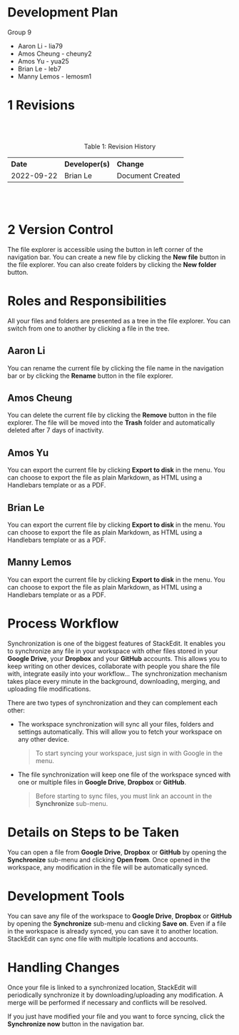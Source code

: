 # Development Plan
Group 9
 - Aaron Li - lia79
 - Amos Cheung - cheuny2
 - Amos Yu - yua25
 - Brian Le - leb7
 - Manny Lemos - lemosm1

# 1 Revisions

<div style="text-align: center;"> 
    <br><br>
    <p id="Revision_History">
        Table 1: Revision History
        <table style="width: 100%; text-align: left;">
            <tr>
                <th>Date</th>
                <th>Developer(s)</th>
                <th>Change</th>
            </tr>
            <tr>
                <td>2022-09-22</th>
                <td>Brian Le</th>
                <td>Document Created</th>
            </tr>
        </table>
    </p>
    <br><br>
</div>

# 2 Version Control

The file explorer is accessible using the button in left corner of the navigation bar. You can create a new file by clicking the **New file** button in the file explorer. You can also create folders by clicking the **New folder** button.

# Roles and Responsibilities

All your files and folders are presented as a tree in the file explorer. You can switch from one to another by clicking a file in the tree.

## Aaron Li

You can rename the current file by clicking the file name in the navigation bar or by clicking the **Rename** button in the file explorer.

## Amos Cheung

You can delete the current file by clicking the **Remove** button in the file explorer. The file will be moved into the **Trash** folder and automatically deleted after 7 days of inactivity.

## Amos Yu

You can export the current file by clicking **Export to disk** in the menu. You can choose to export the file as plain Markdown, as HTML using a Handlebars template or as a PDF.

## Brian Le

You can export the current file by clicking **Export to disk** in the menu. You can choose to export the file as plain Markdown, as HTML using a Handlebars template or as a PDF.

## Manny Lemos

You can export the current file by clicking **Export to disk** in the menu. You can choose to export the file as plain Markdown, as HTML using a Handlebars template or as a PDF.


# Process Workflow

Synchronization is one of the biggest features of StackEdit. It enables you to synchronize any file in your workspace with other files stored in your **Google Drive**, your **Dropbox** and your **GitHub** accounts. This allows you to keep writing on other devices, collaborate with people you share the file with, integrate easily into your workflow... The synchronization mechanism takes place every minute in the background, downloading, merging, and uploading file modifications.

There are two types of synchronization and they can complement each other:

- The workspace synchronization will sync all your files, folders and settings automatically. This will allow you to fetch your workspace on any other device.
	> To start syncing your workspace, just sign in with Google in the menu.

- The file synchronization will keep one file of the workspace synced with one or multiple files in **Google Drive**, **Dropbox** or **GitHub**.
	> Before starting to sync files, you must link an account in the **Synchronize** sub-menu.

# Details on Steps to be Taken

You can open a file from **Google Drive**, **Dropbox** or **GitHub** by opening the **Synchronize** sub-menu and clicking **Open from**. Once opened in the workspace, any modification in the file will be automatically synced.

# Development Tools

You can save any file of the workspace to **Google Drive**, **Dropbox** or **GitHub** by opening the **Synchronize** sub-menu and clicking **Save on**. Even if a file in the workspace is already synced, you can save it to another location. StackEdit can sync one file with multiple locations and accounts.

# Handling Changes

Once your file is linked to a synchronized location, StackEdit will periodically synchronize it by downloading/uploading any modification. A merge will be performed if necessary and conflicts will be resolved.

If you just have modified your file and you want to force syncing, click the **Synchronize now** button in the navigation bar.


